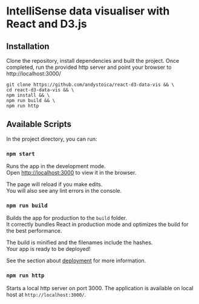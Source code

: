# IntelliSense data visualiser with React and D3.js

## Installation

Clone the repository, install dependencies and built the project. Once completed, run the provided http server and point your browser to http://localhost:3000/

```
git clone https://github.com/andystoica/react-d3-data-vis && \
cd react-d3-data-vis && \
npm install && \
npm run build && \
npm run http
```

## Available Scripts

In the project directory, you can run:

### `npm start`

Runs the app in the development mode.<br />
Open [http://localhost:3000](http://localhost:3000) to view it in the browser.

The page will reload if you make edits.<br />
You will also see any lint errors in the console.

### `npm run build`

Builds the app for production to the `build` folder.<br />
It correctly bundles React in production mode and optimizes the build for the best performance.

The build is minified and the filenames include the hashes.<br />
Your app is ready to be deployed!

See the section about [deployment](https://facebook.github.io/create-react-app/docs/deployment) for more information.

### `npm run http`

Starts a local http server on port 3000. The application is available on local host at `http://localhost:3000/`.
